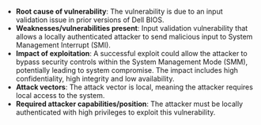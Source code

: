 - **Root cause of vulnerability**: The vulnerability is due to an input validation issue in prior versions of Dell BIOS.
- **Weaknesses/vulnerabilities present**: Input validation vulnerability that allows a locally authenticated attacker to send malicious input to System Management Interrupt (SMI).
- **Impact of exploitation**: A successful exploit could allow the attacker to bypass security controls within the System Management Mode (SMM), potentially leading to system compromise. The impact includes high confidentiality, high integrity and low availability.
- **Attack vectors**: The attack vector is local, meaning the attacker requires local access to the system.
- **Required attacker capabilities/position**: The attacker must be locally authenticated with high privileges to exploit this vulnerability.